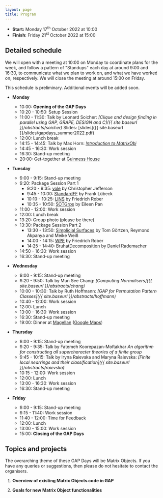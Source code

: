 ```yaml
---
layout: page
title: Program
---
```


* __Start:__ Monday 17<sup>th</sup> October 2022 at 10:00
* __Finish:__ Friday 21<sup>st</sup> October 2022 at 15:00

## Detailed schedule

We will open with a meeting at 10:00 on Monday to coordinate plans for the week,
and follow a pattern of "Standups" each day at around 9:00 and 16:30, to
communicate what we plan to work on, and what we have worked on, respectively.
We will close the meeting at around 15:00 on Friday.

This schedule is preliminary. Additional events will be added soon.

- **Monday** 
  - 10:00: **Opening of the GAP Days**
  - 10:20 - 10:50: Setup Session
  - 11:00 - 11:30: Talk by Leonard Soicher:
    *[Clique and design finding in parallel using GAP, GRAPE, DESIGN and C]({{ site.baseurl }}/abstracts/soicher)* Slides:  [slides]({{ site.baseurl }}/slides/gapdays_summer2022.pdf)
  - 12:00: Lunch break
  - 14:15 - 14:45: Talk by Max Horn:
    [*Introduction to MatrixObj*](../slides/slides-Horn-MatrixObj.html)
  - 14:45 - 16:30: Work session
  - 16:30: Stand-up meeting
  - 20:00: Get-together at [Guinness House](https://goo.gl/maps/yvbnJrCKLyZNw1k37)

- **Tuesday** 
  - 9:00 - 9:15: Stand-up meeting
  - 9:20: Package Session Part 1
    - 9:20 - 9:35: [vole](https://github.com/peal/vole) by Christopher Jefferson
    - 9:45 - 10:00: [StandardFF](https://github.com/frankluebeck/StandardFF) by Frank Lübeck
    - 10:10 - 10:25: [LINS](https://github.com/FriedrichRober/LINS) by Friedrich Rober
    - 10:35 - 10:50: [SOTGrps](https://github.com/xpan-eileen/sotgrps) by Eileen Pan
  - 11:00 - 12:00: Work session
  - 12:00: Lunch break
  - 13:20: Group photo (please be there)
  - 13:30: Package Session Part 2
    - 13:30 - 13:50: [Simplicial Surfaces](https://github.com/gap-packages/simplicial-surfaces) by Tom Görtzen, Reymond Akpanya and Meike Weiß
    - 14:00 - 14:15: [WPE](https://github.com/FriedrichRober/WPE) by Friedrich Rober
    - 14:25 - 14:40: [BruhatDecomposition](https://github.com/danielrademacher/BruhatDecomposition2) by Daniel Rademacher
  - 14:50 - 16:30: Work session
  - 16:30: Stand-up meeting

- **Wednesday** 
  - 9:00 - 9:15: Stand-up meeting
  - 9:20 - 9:50: Talk by Mun See Chang:
    *[Computing Normalisers]({{ site.baseurl }}/abstracts/chang)*
  - 10:00 - 10:30: Talk by Ruth Hoffmann:
    *[GAP for Permutation Pattern Classes]({{ site.baseurl }}/abstracts/hoffmann)*
  - 10:40 - 12:00: Work session
  - 12:00: Lunch 
  - 13:00 - 16:30: Work session
  - 16:30: Stand-up meeting
  - 19:00: Dinner at [Magellan](https://magellan-aachen.de) ([Google Maps](https://goo.gl/maps/tBAXAGMgrhspUEf8A))

- **Thursday** 
  - 9:00 - 9:15: Stand-up meeting
  - 9:20 - 9:35: Talk by Fatemeh Koorepazan-Moftakhar
    *An algorithm for constructing all supercharacter theories of a finite group*
  - 9:45 - 10:15: Talk by Iryna Raievska and Maryna Raievska:
    *[Finite local nearrings and their classification]({{ site.baseurl }}/abstracts/raievska)*
  - 10:15 - 12:00: Work session
  - 12:00: Lunch 
  - 13:00 - 16:30: Work session
  - 16:30: Stand-up meeting

- **Friday** 
  - 9:00 - 9:15: Stand-up meeting
  - 9:15 - 11:40: Work session
  - 11:40 - 12:00: Time for Feedback
  - 12:00: Lunch 
  - 13:00 - 15:00: Work session
  - 15:00: **Closing of the GAP Days**


## Topics and projects

The overarching theme of these GAP Days will be Matrix Objects. If you have any
queries or suggestions, then please do not hesitate to contact the organisers.

1. __Overview of existing Matrix Objects code in GAP__

2. __Goals for new Matrix Object functionalities__
